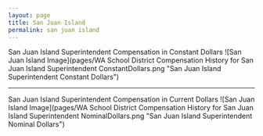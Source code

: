 ```yaml
---
layout: page
title: San Juan Island
permalink: san juan island
---
```



San Juan Island Superintendent Compensation in Constant Dollars
![San Juan Island Image](pages/WA School District Compensation History for San Juan Island Superintendent ConstantDollars.png "San Juan Island Superintendent Constant Dollars")
___

San Juan Island Superintendent Compensation in Current Dollars
![San Juan Island Image](pages/WA School District Compensation History for San Juan Island Superintendent NominalDollars.png "San Juan Island Superintendent Nominal Dollars")
